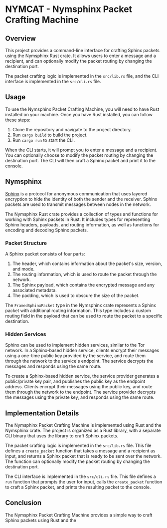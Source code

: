 # NYMCAT - Nymsphinx Packet Crafting Machine

## Overview

This project provides a command-line interface for crafting Sphinx packets using the Nymsphinx Rust crate. It allows users to enter a message and a recipient, and can optionally modify the packet routing by changing the destination port.

The packet crafting logic is implemented in the `src/lib.rs` file, and the CLI interface is implemented in the `src/cli.rs` file.

## Usage

To use the Nymsphinx Packet Crafting Machine, you will need to have Rust installed on your machine. Once you have Rust installed, you can follow these steps:

1. Clone the repository and navigate to the project directory.
2. Run `cargo build` to build the project.
3. Run `cargo run` to start the CLI.

When the CLI starts, it will prompt you to enter a message and a recipient. You can optionally choose to modify the packet routing by changing the destination port. The CLI will then craft a Sphinx packet and print it to the console.

## Nymsphinx

[Sphinx](https://www.cypherpunks.ca/~iang/pubs/Sphinx_Oakland09.pdf) is a protocol for anonymous communication that uses layered encryption to hide the identity of both the sender and the receiver. Sphinx packets are used to transmit messages between nodes in the network.

The Nymsphinx Rust crate provides a collection of types and functions for working with Sphinx packets in Rust. It includes types for representing Sphinx headers, payloads, and routing information, as well as functions for encoding and decoding Sphinx packets.

### Packet Structure

A Sphinx packet consists of four parts:

1. The header, which contains information about the packet's size, version, and mode.
2. The routing information, which is used to route the packet through the network.
3. The Sphinx payload, which contains the encrypted message and any associated metadata.
4. The padding, which is used to obscure the size of the packet.

The `FramedSphinxPacket` type in the Nymsphinx crate represents a Sphinx packet with additional routing information. This type includes a custom routing field in the payload that can be used to route the packet to a specific destination. 

### Hidden Services

Sphinx can be used to implement hidden services, similar to the Tor network. In a Sphinx-based hidden service, clients encrypt their messages using a one-time public key provided by the service, and route them through the network to the service's endpoint. The service decrypts the messages and responds using the same route.

To create a Sphinx-based hidden service, the service provider generates a public/private key pair, and publishes the public key as the endpoint address. Clients encrypt their messages using the public key, and route them through the network to the endpoint. The service provider decrypts the messages using the private key, and responds using the same route.

## Implementation Details

The Nymsphinx Packet Crafting Machine is implemented using Rust and the Nymsphinx crate. The project is organized as a Rust library, with a separate CLI binary that uses the library to craft Sphinx packets.

The packet crafting logic is implemented in the `src/lib.rs` file. This file defines a `create_packet` function that takes a message and a recipient as input, and returns a Sphinx packet that is ready to be sent over the network. The function can optionally modify the packet routing by changing the destination port.

The CLI interface is implemented in the `src/cli.rs` file. This file defines a `run` function that prompts the user for input, calls the `create_packet` function to craft a Sphinx packet, and prints the resulting packet to the console.

## Conclusion

The Nymsphinx Packet Crafting Machine provides a simple way to craft Sphinx packets using Rust and the
